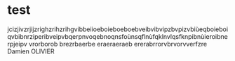 # test

jcizjivzrjijzrighzrihzrihgvibbeiioeboieboeboebveibvibvipzbvpizvbiùeqboieboiqvbibnrziperibveipvbqerpnvoqebnoqnsfoùnsqflnùfqklnvlqsfknpibnùieroibnerpjeipv
vrorborob
brezrbaerbe
eraeraeraeb
ererabrrorvbrvorvverfzre
Damien OLIVIER